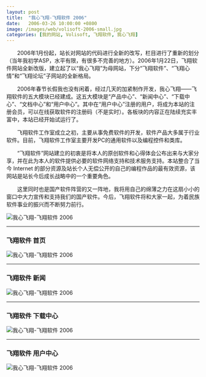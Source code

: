 ```yaml
---
layout: post
title:  "我心飞翔-飞翔软件 2006"
date:   2006-03-26 10:00:00 +0800
image: /images/web/volisoft-2006-small.jpg
categories: [我的网站, Volisoft, 飞翔软件, 我心飞翔]
---
```


　　2006年1月份起，站长对网站的代码进行全新的改写，栏目进行了重新的划分（当年我初学ASP，水平有限，有很多不完善的地方）。2006年1月22日，飞翔软件网站全新改版，建立起了以“我心飞翔”为母网站，下分“飞翔软件”、“飞翔心情”和“飞翔论坛”子网站的全新格局。

　　2006年春节长假我也没有闲着，经过几天的加紧制作开发，我心飞翔——飞翔软件的五大模块已经建成。这五大模块是“产品中心”、“新闻中心”、“下载中心”、“文档中心”和“用户中心”。其中在“用户中心”注册的用户，将成为本站的注册会员，可以在线获取软件的注册码（不是实时）。各板块的内容正在陆续充实丰富中，本站已经开始试运行了。

　　飞翔软件工作室成立之初，主要从事免费软件的开发，软件产品大多属于行业软件。目前，飞翔软件工作室主要开发PC的通用软件以及编程控件和类库。

　　“飞翔软件”网站建立的初衷是将本人的原创软件和心得体会公布出来与大家分享，并在此为本人的软件提供必要的软件网络支持和技术服务支持。本站整合了当今 Internet 的部分资源及站长个人无偿公开的自己的编程作品的最有效资源，该网站是站长今后成长战略中的一个重要角色。

　　这里同时也是国产软件阵营的又一阵地，我将用自己的绵薄之力在这扇小小的窗口中大力宣传和支持我们的国产软件。今后，飞翔软件将和大家一起，为着民族软件事业的振兴而不断努力前行。

![我心飞翔-飞翔软件 2006]({{site.baseurl}}/images/web/我心飞翔-0.png)

------

<h3>飞翔软件 首页</h3>

![我心飞翔-飞翔软件 2006]({{site.baseurl}}/images/web/我心飞翔-飞翔软件-首页.png)

------

<h3>飞翔软件 新闻</h3>

![我心飞翔-飞翔软件 2006]({{site.baseurl}}/images/web/我心飞翔-飞翔软件-新闻.png)

------

<h3>飞翔软件 下载中心</h3>

![我心飞翔-飞翔软件 2006]({{site.baseurl}}/images/web/我心飞翔-飞翔软件-下载中心.png)

------

<h3>飞翔软件 用户中心</h3>

![我心飞翔-飞翔软件 2006]({{site.baseurl}}/images/web/我心飞翔-飞翔软件-用户中心.png)